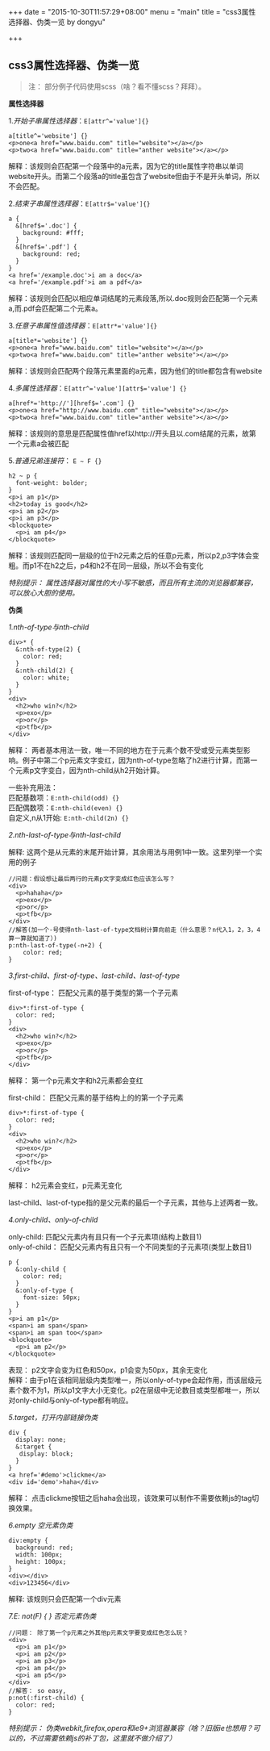 +++
date = "2015-10-30T11:57:29+08:00"
menu = "main"
title = "css3属性选择器、伪类一览 by dongyu"

+++

## css3属性选择器、伪类一览 ##

> 注： 部分例子代码使用scss（啥？看不懂scss？拜拜）。
 
**属性选择器**

1.*开始子串属性选择器*：`E[attr^='value']{}`
    
    a[title^='website'] {}
    <p>one<a href="www.baidu.com" title="website"></a></p>
    <p>two<a href="www.baidu.com" title="anther website"></a></p>
解释：该规则会匹配第一个段落中的a元素，因为它的title属性字符串以单词website开头。而第二个段落a的title虽包含了website但由于不是开头单词，所以不会匹配。

2.*结束子串属性选择器*：`E[attr$='value']{}`

    a {
      &[href$='.doc'] {
        background: #fff;
      }
      &[href$='.pdf'] {
        background: red;
      }
    }
    <a href='/example.doc'>i am a doc</a>
    <a href='/example.pdf'>i am a pdf</a>
解释：该规则会匹配以相应单词结尾的元素段落,所以.doc规则会匹配第一个元素a,而.pdf会匹配第二个元素a。

3.*任意子串属性值选择器*：`E[attr*='value']{}`
    
    a[title*='website'] {}
    <p>one<a href="www.baidu.com" title="website"></a></p>
    <p>two<a href="www.baidu.com" title="anther website"></a></p>
解释：该规则会匹配两个段落元素里面的a元素，因为他们的title都包含有website

4.*多属性选择器*：`E[attr^='value'][attr$='value'] {}`

    a[href*='http://'][href$='.com'] {}
    <p>one<a href="http://www.baidu.com" title="website"></a></p>
    <p>two<a href="www.baidu.com" title="anther website"></a></p>
解释：该规则的意思是匹配属性值href以http://开头且以.com结尾的元素，故第一个元素a会被匹配

5.*普通兄弟连接符*： `E ~ F {}`

    h2 ~ p {
      font-weight: bolder;
    }
    <p>i am p1</p>
    <h2>today is good</h2>
    <p>i am p2</p>
    <p>i am p3</p>
    <blockquote>
      <p>i am p4</p>
    </blockquote>
解释：该规则匹配同一层级的位于h2元素之后的任意p元素，所以p2,p3字体会变粗。而p1不在h2之后，p4和h2不在同一层级，所以不会有变化

*特别提示： 属性选择器对属性的大小写不敏感，而且所有主流的浏览器都兼容，可以放心大胆的使用。*

**伪类**  

*1.nth-of-type与nth-child*

    div>* {
      &:nth-of-type(2) {
        color: red;
      }
      &:nth-child(2) {
        color: white;
      }
    }
    <div>
      <h2>who win?</h2>
      <p>exo</p>
      <p>or</p>
      <p>tfb</p>
    </div>
解释： 两者基本用法一致，唯一不同的地方在于元素个数不受或受元素类型影响。例子中第二个p元素文字变红，因为nth-of-type忽略了h2进行计算，而第一个元素p文字变白，因为nth-child从h2开始计算。

一些补充用法：  
匹配基数项：`E:nth-child(odd) {}`  
匹配偶数项：`E:nth-child(even) {}`  
自定义,n从1开始: `E:nth-child(2n) {}`

*2.nth-last-of-type与nth-last-child*

解释: 这两个是从元素的末尾开始计算，其余用法与用例1中一致。这里列举一个实用的例子

    //问题：假设想让最后两行的元素p文字变成红色应该怎么写？
    <div>
      <p>hahaha</p>
      <p>exo</p>
      <p>or</p>
      <p>tfb</p>
    </div>
    //解答(加一个-号使得nth-last-of-type文档树计算向前走（什么意思？n代入1，2，3，4算一算就知道了）)
    p:nth-last-of-type(-n+2) {
        color: red;
    }

*3.first-child、first-of-type、last-child、last-of-type*

first-of-type： 匹配父元素的基于类型的第一个子元素  

    div>*:first-of-type {
      color: red;
    }
    <div>
      <h2>who win?</h2>
      <p>exo</p>
      <p>or</p>
      <p>tfb</p>
    </div>
解释： 第一个p元素文字和h2元素都会变红

first-child： 匹配父元素的基于结构上的的第一个子元素  

    div>*:first-of-type {
      color: red;
    }
    <div>
      <h2>who win?</h2>
      <p>exo</p>
      <p>or</p>
      <p>tfb</p>
    </div>
解释： h2元素会变红，p元素无变化

last-child、last-of-type指的是父元素的最后一个子元素，其他与上述两者一致。

*4.only-child、only-of-child*

only-child: 匹配父元素内有且只有一个子元素项(结构上数目1)  
only-of-child： 匹配父元素内有且只有一个不同类型的子元素项(类型上数目1)

    p {
      &:only-child {
        color: red;
      }
      &:only-of-type {
        font-size: 50px;
      }
    }
    <p>i am p1</p>
    <span>i am span</span>
    <span>i am span too</span>
    <blockquote>
      <p>i am p2</p>
    </blockquote>
表现： p2文字会变为红色和50px，p1会变为50px，其余无变化  
解释：由于p1在该相同层级内类型唯一，所以only-of-type会起作用，而该层级元素个数不为1，所以p1文字大小无变化。p2在层级中无论数目或类型都唯一，所以对only-child与only-of-type都有响应。

*5.target，打开内部链接伪类*

    div {
      display: none;
      &:target {
       display: block;
      }
    }
    <a href='#demo'>clickme</a>
    <div id='demo'>haha</div>
解释： 点击clickme按钮之后haha会出现，该效果可以制作不需要依赖js的tag切换效果。

*6.empty 空元素伪类*

    div:empty {
      background: red;
      width: 100px;
      height: 100px;
    }
    <div></div>
    <div>123456</div>
解释: 该规则只会匹配第一个div元素

*7.E: not(F) { } 否定元素伪类*

    //问题： 除了第一个p元素之外其他p元素文字要变成红色怎么玩？
    <div>
      <p>i am p1</p>
      <p>i am p2</p>
      <p>i am p3</p>
      <p>i am p4</p>
      <p>i am p5</p>
    </div>
    //解答： so easy,
    p:not(:first-child) {
      color: red;
    }

*特别提示： 伪类webkit,firefox,opera和ie9+浏览器兼容（啥？旧版ie也想用？可以的，不过需要依赖js的补丁包，这里就不做介绍了）*